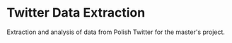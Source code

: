 # Twitter Data Extraction

Extraction and analysis of data from Polish Twitter for the master's project.
